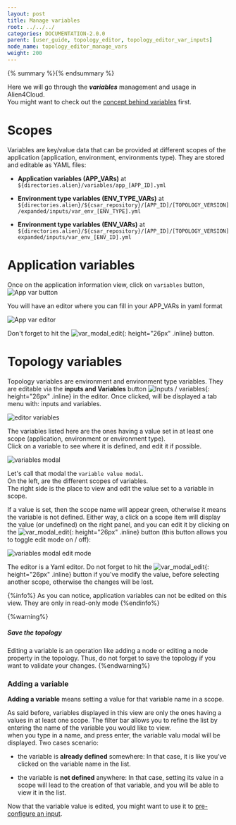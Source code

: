 ```yaml
---
layout: post
title: Manage variables
root: ../../../
categories: DOCUMENTATION-2.0.0
parent: [user_guide, topology_editor, topology_editor_var_inputs]
node_name: topology_editor_manage_vars
weight: 200
---
```


{% summary %}{% endsummary %}

Here we will go through the ***variables*** management and usage in Alien4Cloud.  
You might want to check out the [concept behind variables](#/documentation/2.0.0/user_guide/inputs_vars/topology_editor_var_inputs_concept.html) first.

# Scopes  

Variables are key/value data that can be provided at different scopes of the application (application, environment, environments type). They are stored and editable as YAML files:

- **Application variables (APP_VARs)** at `${directories.alien}/variables/app_[APP_ID].yml`

- **Environment type variables (ENV_TYPE_VARs)** at `${directories.alien}/${csar_repository}/[APP_ID]/[TOPOLOGY_VERSION]/expanded/inputs/var_env_[ENV_TYPE].yml`

- **Environment type variables (ENV_VARs)** at `${directories.alien}/${csar_repository}/[APP_ID]/[TOPOLOGY_VERSION]expanded/inputs/var_env_[ENV_ID].yml`

# Application variables
Once on the application information view, click on `variables` button,
![App var button](../../images/2.0.0/user_guide/topology_editor/app_vars.png)  

You will have an editor where you can fill in your APP_VARs in yaml format

![App var editor](../../images/2.0.0/user_guide/topology_editor/app_vars_editor.png)  


Don't forget to hit the ![var_modal_edit](../../images/2.0.0/user_guide/topology_editor/var_modal_save_btn.png){: height="26px" .inline} button.

# Topology variables

Topology variables are environment and environment type variables. They are editable via the __inputs and Variables__ button ![Inputs / variables](../../images/2.0.0/user_guide/topology_editor/inputs_vars_button.png){: height="26px" .inline} in the editor. Once clicked, will be displayed a tab menu with: inputs and variables.


![editor variables](../../images/2.0.0/user_guide/topology_editor/editor_variables.png)  

The variables listed here are the ones having a value set in at least one scope (application, environment or environment type).   
Click on a variable to see where it is defined, and edit it if possible.

![variables modal](../../images/2.0.0/user_guide/topology_editor/var_modal.png)  


Let's call that modal the `variable value modal`.   
On the left, are the different scopes of variables.   
The right side is the place to view and edit the value set to a variable in scope.  

If a value is set, then the scope name will appear green, otherwise it means the variable is not defined.
Either way, a click on a scope item will display the value (or undefined) on the right panel, and you can edit it by clicking on the ![var_modal_edit](../../images/2.0.0/user_guide/topology_editor/var_modal_edit_btn.png){: height="26px" .inline} button (this button allows you to toggle edit mode on / off):

![variables modal edit mode](../../images/2.0.0/user_guide/topology_editor/var_modal_edit_mode.png)

The editor is a Yaml editor. Do not forget to hit the ![var_modal_edit](../../images/2.0.0/user_guide/topology_editor/var_modal_save_btn.png){: height="26px" .inline} button if you've modify the value, before selecting another scope, otherwise the changes will be lost.

{%info%}
As you can notice, application variables can not be edited on this view. They are only in read-only mode
{%endinfo%}

{%warning%}
<h5>Save the topology</h5>
Editing a variable is an operation like adding a node or editing a node property in the topology. Thus, do not forget to save the topology if you want to validate your changes.
{%endwarning%}

### Adding a variable

__Adding a variable__ means setting a value for that variable name in a scope.  

As said before, variables displayed in this view are only the ones having a values in at least one scope. The filter bar allows you to refine the list by entering the name of the variable you would like to view.  
when you type in a name, and press enter, the variable valu modal will be displayed. Two cases scenario:

- the variable is **already defined** somewhere: In that case, it is like you've clicked on the variable name in the list.

- the variable is **not defined** anywhere: In that case, setting its value in a scope will lead to the creation of that variable, and you will be able to view it in the list.

Now that the variable value is edited, you might want to use it to [pre-configure an input](#/documentation/2.0.0/user_guide/inputs_vars/topology_editor_preconf_inputs.html).
